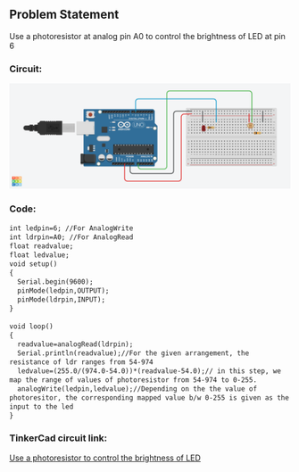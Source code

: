 ## Problem Statement
Use a photoresistor at analog pin A0 to control the brightness of LED at pin 6

### Circuit:

![diagram](https://github.com/Sarthak-22/Intro_to_Arduino_Workshop/blob/main/images/Photoresistor%20to%20control%20the%20brightness%20of%20LED.png)

### Code:
```
int ledpin=6; //For AnalogWrite
int ldrpin=A0; //For AnalogRead
float readvalue;
float ledvalue;	
void setup()
{
  Serial.begin(9600);
  pinMode(ledpin,OUTPUT);
  pinMode(ldrpin,INPUT);
}

void loop()
{
  readvalue=analogRead(ldrpin);
  Serial.println(readvalue);//For the given arrangement, the resistance of ldr ranges from 54-974
  ledvalue=(255.0/(974.0-54.0))*(readvalue-54.0);// in this step, we map the range of values of photoresistor from 54-974 to 0-255.
  analogWrite(ledpin,ledvalue);//Depending on the the value of photoresitor, the corresponding mapped value b/w 0-255 is given as the input to the led
}
```

### TinkerCad circuit link:
[Use a photoresistor to control the brightness of LED](https://www.tinkercad.com/things/0CITZmFLQnr)
